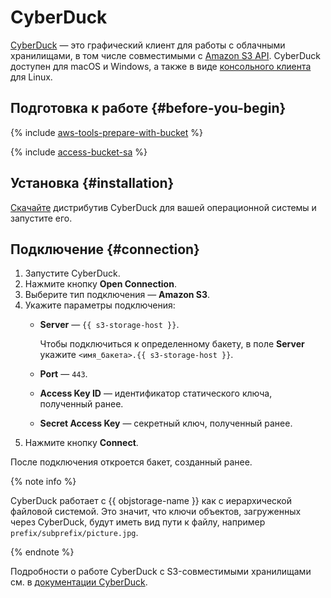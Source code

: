 # CyberDuck

[CyberDuck](https://cyberduck.io/) — это графический клиент для работы с облачными хранилищами, в том числе совместимыми с [Amazon S3 API](../../glossary/s3.md). CyberDuck доступен для macOS и Windows, а также в виде [консольного клиента](https://duck.sh/) для Linux.

## Подготовка к работе {#before-you-begin}

{% include [aws-tools-prepare-with-bucket](../../_includes/aws-tools/aws-tools-prepare-with-bucket.md) %}

{% include [access-bucket-sa](../../_includes/storage/access-bucket-sa.md) %}

## Установка {#installation}

[Скачайте](https://cyberduck.io/download/) дистрибутив CyberDuck для вашей операционной системы и запустите его.

## Подключение {#connection}

1. Запустите CyberDuck.
1. Нажмите кнопку **Open Connection**.
1. Выберите тип подключения — **Amazon S3**.
1. Укажите параметры подключения:
    * **Server** — `{{ s3-storage-host }}`.

      Чтобы подключиться к определенному бакету, в поле **Server** укажите `<имя_бакета>.{{ s3-storage-host }}`.
    * **Port** — `443`.
    * **Access Key ID** — идентификатор статического ключа, полученный ранее.
    * **Secret Access Key** — секретный ключ, полученный ранее.
1. Нажмите кнопку **Connect**.

После подключения откроется бакет, созданный ранее.

{% note info %}

CyberDuck работает с {{ objstorage-name }} как с иерархической файловой системой. Это значит, что ключи объектов, загруженных через CyberDuck, будут иметь вид пути к файлу, например `prefix/subprefix/picture.jpg`.

{% endnote %}

Подробности о работе CyberDuck с S3-совместимыми хранилищами см. в [документации CyberDuck](https://docs.cyberduck.io/protocols/s3/).
